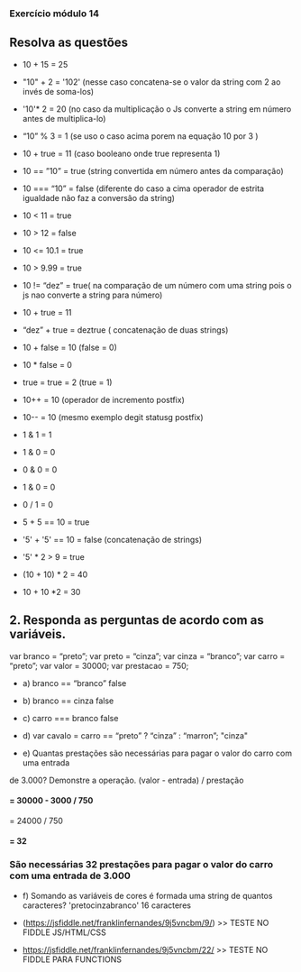 ### Exercício  módulo 14

## Resolva as questões



- 10 + 15 = 25

- "10" + 2 = '102' (nesse caso concatena-se o valor da string com 2 ao invés de soma-los)

- '10'* 2 = 20 (no caso da multiplicação o Js converte a string em número antes de multiplica-lo)

- “10” % 3 = 1 (se uso o caso acima porem na equação  10 por 3 )

- 10 + true = 11 (caso booleano onde true representa 1)

- 10 == ”10” = true (string convertida em número antes da comparação)

- 10 === “10” = false (diferente do caso a cima operador de estrita igualdade não faz a conversão da string)

- 10 < 11 = true

- 10 > 12 = false

- 10 <= 10.1 = true

- 10 > 9.99 = true

- 10 != “dez” = true( na comparação de um número com uma string pois o js nao converte a string para número)

- 10 + true = 11

- “dez” + true = deztrue ( concatenação de duas strings)

- 10 + false = 10 (false = 0)

- 10 * false = 0 

- true = true = 2 (true = 1)

- 10++ = 10 (operador de incremento postfix)

- 10-- = 10 (mesmo exemplo degit statusg postfix)

- 1 & 1 = 1

- 1 & 0 = 0

- 0 & 0 = 0

- 1 & 0 = 0

- 0 / 1 = 0

- 5 + 5 == 10 = true

- '5' + '5' == 10 = false (concatenação de strings)

- '5' * 2 > 9 = true

- (10 + 10) * 2 = 40

- 10 + 10 *2 = 30


## 2. Responda as perguntas de acordo com as variáveis.

var branco = “preto”;
var preto = “cinza”;
var cinza = “branco”;
var carro = “preto”;
var valor = 30000;
var prestacao = 750;

- a) branco == “branco”
false

- b) branco == cinza
false

- c) carro === branco
false

- d) var cavalo = carro == “preto” ? “cinza” : “marron”;
"cinza"

- e) Quantas prestações são necessárias para pagar o valor do carro com uma entrada
  
de 3.000? Demonstre a operação.
(valor - entrada) / prestação 
#### = 30000 - 3000 / 750
= 24000 / 750 
#### = 32
### São necessárias 32 prestações para pagar o valor do carro com uma entrada de 3.000

- f) Somando as variáveis de cores é formada uma string de quantos caracteres?
'pretocinzabranco' 16 caracteres

- (https://jsfiddle.net/franklinfernandes/9j5vncbm/9/) >> TESTE NO FIDDLE JS/HTML/CSS

- https://jsfiddle.net/franklinfernandes/9j5vncbm/22/  >> TESTE NO FIDDLE PARA FUNCTIONS








